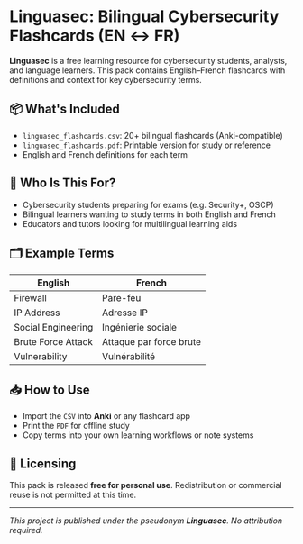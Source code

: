 # Linguasec: Bilingual Cybersecurity Flashcards (EN ↔ FR)

**Linguasec** is a free learning resource for cybersecurity students, analysts, and language learners. This pack contains English–French flashcards with definitions and context for key cybersecurity terms.

## 📦 What's Included

- `linguasec_flashcards.csv`: 20+ bilingual flashcards (Anki-compatible)
- `linguasec_flashcards.pdf`: Printable version for study or reference
- English and French definitions for each term

## 🧠 Who Is This For?

- Cybersecurity students preparing for exams (e.g. Security+, OSCP)
- Bilingual learners wanting to study terms in both English and French
- Educators and tutors looking for multilingual learning aids

## 🗂 Example Terms

| English             | French                   |
|---------------------|---------------------------|
| Firewall            | Pare-feu                  |
| IP Address          | Adresse IP                |
| Social Engineering  | Ingénierie sociale        |
| Brute Force Attack  | Attaque par force brute   |
| Vulnerability       | Vulnérabilité             |

## 📥 How to Use

- Import the `CSV` into **Anki** or any flashcard app
- Print the `PDF` for offline study
- Copy terms into your own learning workflows or note systems

## 📘 Licensing

This pack is released **free for personal use**. Redistribution or commercial reuse is not permitted at this time.

---

_This project is published under the pseudonym **Linguasec**. No attribution required._
